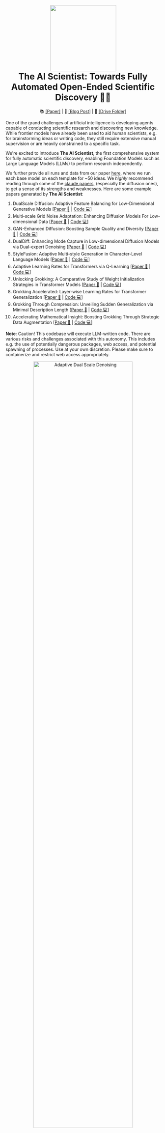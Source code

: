 <h1 align="center">
  <a href="https://github.com/luchris429/ai_scientist/blob/main/docs/logo_2.png">
    <img src="docs/logo_2.png" width="215" /></a><br>
  <b>The AI Scientist: Towards Fully Automated Open-Ended Scientific Discovery 🧑‍🔬</b><br>
</h1>

<p align="center">
  📚 <a href="https://arxiv.org/abs/your_paper_placeholder">[Paper]</a> |
  📝 <a href="https://sakana.ai/ai-scientist/">[Blog Post]</a> |
  📂 <a href="https://drive.google.com/drive/folders/1vraDwQV_xVD4r8xfj8NTn5B0ncOdfkR-">[Drive Folder]</a>
</p>

One of the grand challenges of artificial intelligence is developing agents capable of conducting scientific research and discovering new knowledge. While frontier models have already been used to aid human scientists, e.g. for brainstorming ideas or writing code, they still require extensive manual supervision or are heavily constrained to a specific task.

We're excited to introduce **The AI Scientist**, the first comprehensive system for fully automatic scientific discovery, enabling Foundation Models such as Large Language Models (LLMs) to perform research independently.

We further provide all runs and data from our paper [here](https://drive.google.com/drive/folders/1G7A0wTqfXVa-cpexjk0oaXakaSJwffEt?usp=sharing), where we run each base model on each template for ~50 ideas. We *highly* recommend reading through some of the [claude papers](https://drive.google.com/drive/folders/1Mmpz6M1FK4q8e-SewgZcUzdeD0Q2zC39?usp=sharing), (especially the diffusion ones), to get a sense of its strengths and weaknesses. Here are some example papers generated by **The AI Scientist**:

1. DualScale Diffusion: Adaptive Feature Balancing for Low-Dimensional Generative Models [[Paper 📝](https://github.com/SakanaAI/AI-Scientist/blob/main/example_papers/adaptive_dual_scale_denoising.pdf) | [Code 💻](https://github.com/SakanaAI/AI-Scientist/tree/main/example_papers/adaptive_dual_scale_denoising)]
2. Multi-scale Grid Noise Adaptation: Enhancing Diffusion Models For Low-dimensional Data [[Paper 📝](https://github.com/SakanaAI/AI-Scientist/blob/main/example_papers/grid_based_noise_adaptation/grid_based_noise_adaptation.pdf) | [Code 💻](https://github.com/SakanaAI/AI-Scientist/blob/main/example_papers/grid_based_noise_adaptation/)]
3. GAN-Enhanced Diffusion: Boosting Sample Quality and Diversity [[Paper 📝](https://github.com/SakanaAI/AI-Scientist/blob/main/example_papers/gan_diffusion.pdf) | [Code 💻](https://github.com/SakanaAI/AI-Scientist/tree/main/example_papers/gan_diffusion)]
4. DualDiff: Enhancing Mode Capture in Low-dimensional Diffusion Models via Dual-expert Denoising [[Paper 📝](https://github.com/SakanaAI/AI-Scientist/tree/main/example_papers/dual_expert_denoiser.pdf) | [Code 💻](https://github.com/SakanaAI/AI-Scientist/tree/main/example_papers/dual_expert_denoiser)]
5. StyleFusion: Adaptive Multi-style Generation in Character-Level Language Models [[Paper 📝](https://github.com/SakanaAI/AI-Scientist/blob/main/example_papers/multi_style_adapter.pdf) | [Code 💻](https://github.com/SakanaAI/AI-Scientist/blob/main/example_papers/multi_style_adapter)]
6. Adaptive Learning Rates for Transformers via Q-Learning [[Paper 📝](https://github.com/SakanaAI/AI-Scientist/tree/main/example_papers/rl_lr_adaptation.pdf) | [Code 💻](https://github.com/SakanaAI/AI-Scientist/tree/main/example_papers/rl_lr_adaptation)]
8. Unlocking Grokking: A Comparative Study of Weight Initialization Strategies in Transformer Models [[Paper 📝](https://github.com/SakanaAI/AI-Scientist/tree/main/example_papers/weight_initialization_grokking.pdf) | [Code 💻](https://github.com/SakanaAI/AI-Scientist/tree/main/example_papers/weight_initialization_grokking)]
9. Grokking Accelerated: Layer-wise Learning Rates for Transformer Generalization [[Paper 📝](https://github.com/SakanaAI/AI-Scientist/tree/main/example_papers/layerwise_lr_grokking.pdf) | [Code 💻](https://github.com/SakanaAI/AI-Scientist/tree/main/example_papers/layerwise_lr_grokking)]
10. Grokking Through Compression: Unveiling Sudden Generalization via Minimal Description Length [[Paper 📝](https://github.com/SakanaAI/AI-Scientist/tree/main/example_papers/mdl_grokking_correlation.pdf) | [Code 💻](https://github.com/SakanaAI/AI-Scientist/tree/main/example_papers/mdl_grokking_correlation)]
11. Accelerating Mathematical Insight: Boosting Grokking Through Strategic Data Augmentation [[Paper 📝](https://github.com/SakanaAI/AI-Scientist/tree/main/example_papers/data_augmentation_grokking.pdf) | [Code 💻](https://github.com/SakanaAI/AI-Scientist/tree/main/example_papers/data_augmentation_grokking)]

**Note**: Caution! This codebase will execute LLM-written code. There are various risks and challenges associated with this autonomy. This includes e.g. the use of potentially dangerous packages, web access, and potential spawning of processes. Use at your own discretion. Please make sure to containerize and restrict web access appropriately.

<p align="center">
  <a href="https://github.com/SakanaAI/AI-Scientist/blob/main/example_papers/adaptive_dual_scale_denoising/adaptive_dual_scale_denoising.pdf"><img src="docs/adaptive_dual_scale_denoising.jpeg" alt="Adaptive Dual Scale Denoising" width="80%" />
</p>


## Requirements

### Installation

```bash
conda create -n ai_scientist python=3.11
conda activate ai_scientist

# LLM APIs
pip install anthropic aider-chat backoff openai
# Viz
pip install matplotlib pypdf pymupdf4llm
# Install pdflatex
sudo apt-get install texlive-full

# Common Requirements
pip install torch numpy transformers datasets tiktoken wandb tqdm
```

We use the following environment variables for the different API providers for different models:

`OPENAI_API_KEY`, `ANTHROPIC_API_KEY`, `DEEPSEEK_API_KEY`, `OPENROUTER_API_KEY`

Our code can also optionally use a Semantic Scholar API Key (`S2_API_KEY`) for higher throughput [if you have one](https://www.semanticscholar.org/product/api), though in principle it should work without it.

Be sure to provide the key for the model used for your runs, e.g.

```
export OPENAI_API_KEY="YOUR KEY HERE"
export S2_API_KEY="YOUR KEY HERE"
```

### Setup NanoGPT

```bash
# Prepare NanoGPT data
python data/enwik8/prepare.py
python data/shakespeare_char/prepare.py
python data/text8/prepare.py
```

#### Create baseline runs (machine dependent)

```
# Set up NanoGPT baseline run
python templates/nanoGPT/experiment.py --out_dir run_0

# Make sure plotting works
python templates/nanoGPT/plot.py
```

#### Create NanoGPT_lite baseline run. We use this for sanity-checking
```
python templates/nanoGPT_lite/experiment.py --out_dir run_0
```

### Setup 2D Diffusion

```bash
# Set up 2D Diffusion
git clone https://github.com/gregversteeg/NPEET.git
cd NPEET
pip install .
pip install scikit-learn

# Set up 2D Diffusion baseline run
python templates/2d_diffusion/experiment.py --out_dir run_0
python templates/2d_diffusion/plot.py
```

### Setup Grokking

```bash
# Set up Grokking baseline run
python templates/grokking/experiment.py --out_dir run_0
python templates/grokking/plot.py
```


## Run AI Scientist Paper Generation Experiments

```bash
conda activate ai_scientist
# Run the paper generation.
python launch_scientist.py --model "gpt-4o-2024-05-13" --experiment nanoGPT_lite --num-ideas 2
python launch_scientist.py --model "claude-3-5-sonnet-20240620" --experiment nanoGPT_lite --num-ideas 2
```

## Getting an LLM Generated Paper Review

```python
import openai
from ai_scientist.perform_review import load_paper, get_llm_review

client = openai.OpenAI()
model = "gpt-4o-2024-05-13"

# Load paper from pdf file (raw text)
paper_txt = load_paper("report.pdf")
# Get the review dict of the review
review = get_llm_review(
    paper_txt,
    model,
    client,
    num_reflections=5,
    num_fs_examples=1,
    num_reviews_ensemble=5,
    temperature=0.1,
)

# Inspect review results
review["Overall"]  # overall score 1-10
review["Decision"]  # ['Accept', 'Reject']
review["Weaknesses"]  # List of weaknesses (str)
```

To run batch analysis:

```bash
cd review_iclr_bench
python iclr_analysis.py --num_reviews 500  --batch_size 100 --num_fs_examples 1 --num_reflections 5 --temperature 0.1 --num_reviews_ensemble 5
```

## Making your own Template

If there is an area of study you would like the AI Scientist to explore, it should be very easy to create your own templates. In general, follow the structure of the existing templates, which consists of:

- `experiment.py` -- This is a single file where the 'meat' of the content is. It takes in an argument for `out_dir`, which is where it should create the folder and save the relevant information from the run.
- `plot.py` -- This should take in the information from the `run` folders and create plots. The code should be clear and easy to edit.
- `prompt.json` -- Put information about your template here.
- `seed_ideas.json` -- Put example ideas here. You can also try to generate ideas without any examples, and then pick the best one or two to put here.
- `latex/template.tex` -- We recommend using our latex folder, but be sure to replace the pre-loaded citations with ones that you would expect to be more relevant.
   
## Template Resources

We provide 3 templates, which heavily use code from other repositories, which we credit below. (Normally, we would do this in the files themselves, but it's unclear how this would affect The AI Scientist since it would be visible).

The NanoGPT template used code from [NanoGPT](https://github.com/karpathy/nanoGPT) and this [PR](https://github.com/karpathy/nanoGPT/pull/254).

The 2D Diffusion template used code from [tiny-diffusion](https://github.com/tanelp/tiny-diffusion) and [ema-pytorch](https://github.com/lucidrains/ema-pytorch).

The Grokking template used code from [Sea-Snell/grokking](https://github.com/Sea-Snell/grokking) and [danielmamay/grokking](https://github.com/danielmamay/grokking).

## Citing `The AI-Scientist` ✏️

If you use `The AI-Scientist` in your research, please cite it as follows:

```
@article{lu2024aiscientist,
  title={The AI Scientist: Towards Fully Automated Open-Ended Scientific Discovery},
  author={Lu, Chris and Lu, Cong and Lange, Robert and Foerster, Jakob N and Clune, Jeff and Ha, David},
  journal={arXiv preprint},
  year={2024}
}
```

We would like to thank the developers of the open-source models and packages for their contributions and for making their work available.
